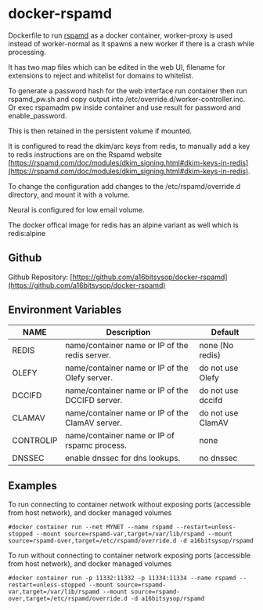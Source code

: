 # docker-rspamd
Dockerfile to run [rspamd](https://rspamd.com/) as a docker container, worker-proxy is used instead of worker-normal as it spawns a new worker if there is a crash while processing.

It has two map files which can be edited in the web UI, filename for extensions to reject and whitelist for domains to whitelist.

To generate a password hash for the web interface run container then run rspamd_pw.sh and copy output into /etc/override.d/worker-controller.inc.  Or exec rspamadm pw inside container and use result for password and enable_password.

This is then retained in the persistent volume if mounted.

It is configured to read the dkim/arc keys from redis, to manually add a key to redis instructions are on the Rspamd website [https://rspamd.com/doc/modules/dkim_signing.html#dkim-keys-in-redis](https://rspamd.com/doc/modules/dkim_signing.html#dkim-keys-in-redis).

To change the configuration add changes to the /etc/rspamd/override.d directory, and mount it with a volume.

Neural is configured for low email volume.

The docker offical image for redis has an alpine variant as well which is redis:alpine

## Github
Github Repository: [https://github.com/a16bitsysop/docker-rspamd](https://github.com/a16bitsysop/docker-rspamd)

## Environment Variables

| NAME      | Description                                     | Default           |
| --------- | ----------------------------------------------- | ----------------- | 
| REDIS     | name/container name or IP of the redis server.  | none (No redis)   |
| OLEFY     | name/container name or IP of the Olefy server.  | do not use Olefy  |
| DCCIFD    | name/container name or IP of the DCCIFD server. | do not use dccifd |
| CLAMAV    | name/container name or IP of the ClamAV server. | do not use ClamAV |
| CONTROLIP | name/container name or IP of rspamc process.    | none              |
| DNSSEC    | enable dnssec for dns lookups.                  | no dnssec         |

## Examples
To run connecting to container network without exposing ports (accessible from host network), and docker managed volumes
```
#docker container run --net MYNET --name rspamd --restart=unless-stopped --mount source=rspamd-var,target=/var/lib/rspamd --mount source=rspamd-over,target=/etc/rspamd/override.d -d a16bitsysop/rspamd
```

To run without connecting to container network exposing ports (accessible from host network), and docker managed volumes
```
#docker container run -p 11332:11332 -p 11334:11334 --name rspamd --restart=unless-stopped --mount source=rspamd-var,target=/var/lib/rspamd --mount source=rspamd-over,target=/etc/rspamd/override.d -d a16bitsysop/rspamd
```

